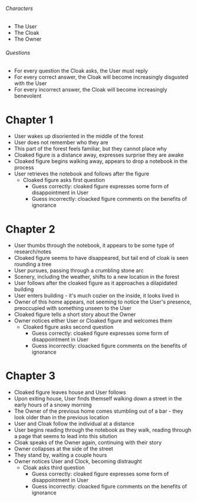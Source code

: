 ###### Characters
- The User
- The Cloak
- The Owner

###### Questions
- For every question the Cloak asks, the User must reply
- For every correct answer, the Cloak will become increasingly disgusted with the User
- For every incorrect answer, the Cloak will become increasingly benevolent

# Chapter 1
- User wakes up disoriented in the middle of the forest
- User does not remember who they are
- This part of the forest feels familiar, but they cannot place why
- Cloaked figure is a distance away, expresses surprise they are awake
- Cloaked figure begins walking away, appears to drop a notebook in the process
- User retrieves the notebook and follows after the figure
    - Cloaked figure asks first question
        - Guess correctly: cloaked figure expresses some form of disappointment in User
        - Guess incorrectly: cloacked figure comments on the benefits of ignorance

# Chapter 2
- User thumbs through the notebook, it appears to be some type of research/notes
- Cloaked figure seems to have disappeared, but tail end of cloak is seen rounding a tree
- User pursues, passing through a crumbling stone arc 
- Scenery, including the weather, shifts to a new location in the forest
- User follows after the cloaked figure as it approaches a dilapidated building
- User enters building - it's much cozier on the inside, it looks lived in
- Owner of this home appears, not seeming to notice the User's presence, preoccupied with something unseen to the User
- Cloaked figure tells a short story about the Owner
- Owner notices either User or Cloaked figure and welcomes them
    - Cloaked figure asks second question
        - Guess correctly: cloaked figure expresses some form of disappointment in User
        - Guess incorrectly: cloacked figure comments on the benefits of ignorance

# Chapter 3
- Cloaked figure leaves house and User follows
- Upon exiting house, User finds themself walking down a street in the early hours of a snowy morning
- The Owner of the previous home comes stumbling out of a bar - they look older than in the previous location
- User and Cloak follow the individual at a distance
- User begins reading through the notebook as they walk, reading through a page that seems to lead into this sitution
- Cloak speaks of the Owner again, continuing with their story
- Owner collapses at the side of the street
- They stand by, waiting a couple hours
- Owner notices User and Clock, becoming distraught
    - Cloak asks third question
        - Guess correctly: cloaked figure expresses some form of disappointment in User
        - Guess incorrectly: cloacked figure comments on the benefits of ignorance

